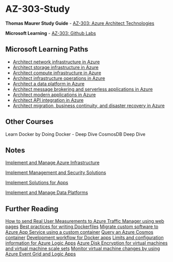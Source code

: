 # AZ-303-Study

__Thomas Maurer Study Guide__ - [AZ-303: Azure Architect Technologies](https://www.thomasmaurer.ch/2020/03/az-303-study-guide-azure-architect-technologies/)

__Microsoft Learning__ - [AZ-303: Github Labs](https://github.com/MicrosoftLearning/AZ-303-Microsoft-Azure-Architect-Technologies)

## Microsoft Learning Paths

* [Architect network infrastructure in Azure](https://docs.microsoft.com/en-us/learn/paths/architect-network-infrastructure/)
* [Architect storage infrastructure in Azure](https://docs.microsoft.com/en-us/learn/paths/architect-storage-infrastructure/)
* [Architect compute infrastructure in Azure](https://docs.microsoft.com/en-us/learn/paths/architect-compute-infrastructure/)
* [Architect infrastructure operations in Azure](https://docs.microsoft.com/en-us/learn/paths/architect-infrastructure-operations/)
* [Architect a data platform in Azure](https://docs.microsoft.com/en-us/learn/paths/architect-data-platform/)
* [Architect message brokering and serverless applications in Azure](https://docs.microsoft.com/en-us/learn/paths/architect-messaging-serverless/)
* [Architect modern applications in Azure](https://docs.microsoft.com/en-us/learn/paths/architect-modern-apps/)
* [Architect API integration in Azure](https://docs.microsoft.com/en-us/learn/paths/architect-api-integration/)
* [Architect migration, business continuity, and disaster recovery in Azure](https://docs.microsoft.com/en-us/learn/paths/architect-migration-bcdr/)

## Other Courses

Learn Docker by Doing
Docker - Deep Dive
CosmosDB Deep Dive

## Notes

[Implement and Manage Azure Infrastructure](https://github.com/markkerry/AZ-303-Study/tree/main/1-Implement-and-Manage-Azure-Infrastructure/notes.md)

[Implement Management and Security Solutions](https://github.com/markkerry/AZ-303-Study/tree/main/2-Implement-Management-and-Security-Solutions/notes.md)

[Implement Solutions for Apps](https://github.com/markkerry/AZ-303-Study/tree/main/3-Implement-Solutions-for-Apps/notes.md)

[Implement and Manage Data Platforms](https://github.com/markkerry/AZ-303-Study/tree/main/4-Implement-and-Manage-Data-Platforms/notes.md)

## Further Reading

[How to send Real User Measurements to Azure Traffic Manager using web pages](https://docs.microsoft.com/en-us/azure/traffic-manager/traffic-manager-create-rum-web-pages)
[Best practices for writing Dockerfiles](https://docs.docker.com/develop/develop-images/dockerfile_best-practices/)
[Migrate custom software to Azure App Service using a custom container](https://docs.microsoft.com/en-us/azure/app-service/tutorial-custom-container?pivots=container-linux)
[Query an Azure Cosmos container](https://docs.microsoft.com/en-us/azure/cosmos-db/how-to-query-container)
[Development workflow for Docker apps](https://docs.microsoft.com/en-us/dotnet/architecture/microservices/docker-application-development-process/docker-app-development-workflow)
[Limits and configuration information for Azure Logic Apps](https://docs.microsoft.com/en-us/azure/logic-apps/logic-apps-limits-and-config)
[Azure Disk Encryption for virtual machines and virtual machine scale sets](https://docs.microsoft.com/en-us/azure/security/fundamentals/azure-disk-encryption-vms-vmss)
[Monitor virtual machine changes by using Azure Event Grid and Logic Apps](https://docs.microsoft.com/en-us/azure/event-grid/monitor-virtual-machine-changes-event-grid-logic-app)
